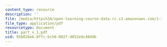 ```yaml
---
content_type: resource
description: ''
file: /media/https%3A/open-learning-course-data-rc.s3.amazonaws.com/1-361-advanced-soil-mechanics-fall-2004/95b028e60ffcbc50002fd052e9c4049b_part_v_1.pdf
file_type: application/pdf
resourcetype: Document
title: part_v_1.pdf
uid: 95b028e6-0ffc-bc50-002f-d052e9c4049b
---
```

